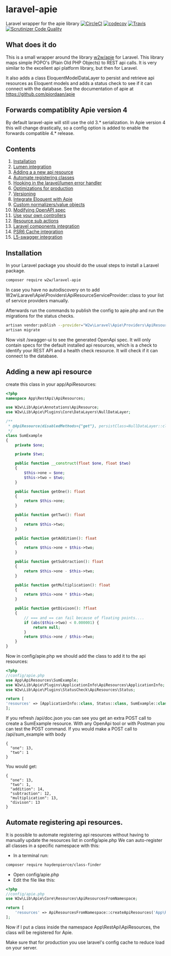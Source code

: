 # laravel-apie
Laravel wrapper for the apie library
[![CircleCI](https://circleci.com/gh/pjordaan/laravel-apie.svg?style=svg)](https://circleci.com/gh/pjordaan/laravel-apie)
[![codecov](https://codecov.io/gh/pjordaan/laravel-apie/branch/master/graph/badge.svg)](https://codecov.io/gh/pjordaan/laravel-apie/)
[![Travis](https://api.travis-ci.org/pjordaan/laravel-apie.svg?branch=master)](https://travis-ci.org/pjordaan/laravel-apie)
[![Scrutinizer Code Quality](https://scrutinizer-ci.com/g/pjordaan/laravel-apie/badges/quality-score.png?b=master)](https://scrutinizer-ci.com/g/pjordaan/laravel-apie/?branch=master)

## What does it do
This is a small wrapper around the library [w2w/apie](https://github.com/pjordaan/apie) for Laravel. This library maps simple POPO's (Plain Old PHP Objects) to REST api calls. It is very similar to the excellent api platform library, but then for Laravel.

It also adds a class EloquentModelDataLayer to persist and retrieve api resources as Eloquent models and adds a status check to see if it can connect with the database. See the documentation of apie at https://github.com/pjordaan/apie

## Forwards compatiblity Apie version 4
By default laravel-apie will still use the old 3.* serialization.
In Apie version 4 this will change drastically, so a config option
is added to enable the forwards compatible 4.* release.

## Contents
1. [Installation](#Installation)
2. [Lumen integration](docs/02-lumen-integration.md)
3. [Adding a a new api resource](#adding-a-new-api-resource)
4. [Automate registering classes](#automate-registering-api-resources)
5. [Hooking in the laravel/lumen error handler](docs/05-error-handler.md)
6. [Optimizations for production](docs/06-optimizations.md)
7. [Versioning](docs/07-versioning.md)
8. [Integrate Eloquent with Apie](docs/08-eloquent-data-layer.md)
9. [Custom normalizers/value objects](docs/09-custom-normalizers.md)
10. [Modifying OpenAPI spec](docs/10-modifying-openapi-spec.md)
11. [Use your own controllers](docs/11-own-controllers.md)
12. [Resource sub actions](docs/12-sub-actions.md)
13. [Laravel components integration](docs/13-laravel-component-integrations.md)
14. [PSR6 Cache integration](docs/14-cache-integration.md)
15. [L5-swagger integration](docs/15-l5swagger-integration.md)


## Installation
In your Laravel package you should do the usual steps to install a Laravel package.
```bash
composer require w2w/laravel-apie
```
In case you have no autodiscovery on to add W2w\Laravel\Apie\Providers\ApiResourceServiceProvider::class to your list of service providers manually.

Afterwards run the commands to publish the config to apie.php and run the migrations for the status checks.
```bash
artisan vendor:publish --provider="W2w\Laravel\Apie\Providers\ApiResourceServiceProvider"
artisan migrate
```

Now visit /swagger-ui to see the generated OpenApi spec. It will only contain specs for the default installed api resources, which is a check to identify your REST API and a health check resource. It will check if it can connect to the database.

## Adding a new api resource
create this class in your app/ApiResources:
```php
<?php
namespace App\RestApi\ApiResources;

use W2w\Lib\Apie\Annotations\ApiResource;
use W2w\Lib\Apie\Plugins\Core\DataLayers\NullDataLayer;

/**
 * @ApiResource(disabledMethods={"get"}, persistClass=NullDataLayer::class)
 */
class SumExample
{
    private $one;

    private $two;

    public function __construct(float $one, float $two)
    {
        $this->one = $one;
        $this->two = $two;
    }

    public function getOne(): float
    {
        return $this->one;
    }

    public function getTwo(): float
    {
        return $this->two;
    }

    public function getAddition(): float
    {
        return $this->one + $this->two;
    }

    public function getSubtraction(): float
    {
        return $this->one - $this->two;
    }

    public function getMultiplication(): float
    {
        return $this->one * $this->two;
    }

    public function getDivison(): ?float
    {
        // === and == can fail because of floating points....
        if (abs($this->two) < 0.000001) {
            return null;
        }
        return $this->one / $this->two;
    }
}
```
Now in config/apie.php we should add the class to add it to the api resources:
```php
<?php
//config/apie.php
use App\ApiResources\SumExample;
use W2w\Lib\Apie\Plugins\ApplicationInfo\ApiResources\ApplicationInfo;
use W2w\Lib\Apie\Plugins\StatusCheck\ApiResources\Status;

return [
'resources' => [ApplicationInfo::class, Status::class, SumExample::class]
];
```

If you refresh /api/doc.json you can see you get an extra POST call to create a SumExample resource. With any OpenApi tool or with Postman you can test the POST command. If you would make a POST call to /api/sum_example with body
```
{
  "one": 13,
  "two": 1
}
```
You would get:
```
{
  "one": 13,
  "two": 1,
  "addition": 14,
  "subtraction": 12,
  "multiplication": 13,
  "divison": 13
}
```

## Automate registering api resources.
It is possible to automate registering api resources without having to manually update the resources list in config/apie.php
We can auto-register all classes in a specific namespace with this:

- In a terminal run:
```bash
composer require haydenpierce/class-finder
```
- Open config/apie.php
- Edit the file like this:
```php
<?php
//config/apie.php
use W2w\Lib\Apie\Core\Resources\ApiResourcesFromNamespace;

return [
    'resources' => ApiResourcesFromNamespace::createApiResources('App\RestApi\ApiResources'),
];
```
Now if I put a class inside the namespace App\RestApi\ApiResources, the class will be registered for Apie.

Make sure that for production you use laravel's config cache to reduce load on your server.

